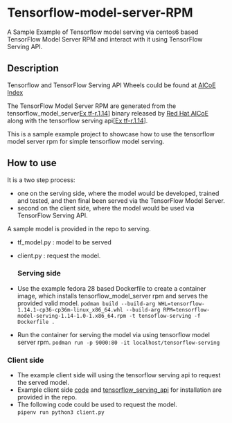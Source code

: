 # Tensorflow-model-server-RPM

A Sample Example of Tensorflow model serving via centos6 based TensorFlow Model Server RPM and interact with it using TensorFlow Serving API.

## Description

Tensorflow and TensorFlow Serving API Wheels could be found at [AICoE Index](https://tensorflow.pypi.thoth-station.ninja)

The TensorFlow Model Server RPM are generated from the tensorflow_model_server[Ex tf-r.1.14](https://github.com/AICoE/tensorflow-wheels/releases/tag/tensorflow_serving_api-r1.14-cpu-2019-08-08_154435)] binary released by [Red Hat AICoE](https://github.com/AICoE/tensorflow-wheels) along with the tensorflow serving api[[Ex tf-r.1.14](https://github.com/AICoE/tensorflow-wheels/releases/tag/tensorflow_serving_api-r1.14-cpu-2019-08-08_154435)].

This is a sample example project to showcase how to use the tensorflow model server rpm for simple tensorflow model serving.

## How to use

It is a two step process:

- one on the serving side, where the model would be developed, trained and tested, and then final been served via the TensorFlow Model Server.
- second on the client side, where the model would be used via TensorFlow Serving API.

A sample model is provided in the repo to serving.

- tf_model.py : model to be served
- client.py : request the model.

  ### Serving side

- Use the example fedora 28 based Dockerfile to create a container image, which installs tensorflow_model_server rpm and serves the provided valid model. `podman build --build-arg WHL=tensorflow-1.14.1-cp36-cp36m-linux_x86_64.whl --build-arg RPM=tensorflow-model-serving-1.14-1.0-1.x86_64.rpm -t tensoflow-serving -f Dockerfile .`

- Run the container for serving the model via using tensorflow model server rpm. `podman run -p 9000:80 -it localhost/tensorflow-serving`

### Client side

- The example client side will using the tensorflow serving api to request the served model.
- Example client side [code](client.py) and [tensorflow_serving_api](tensorflow_serving_api-1.14.0-py2.py3-none-any.whl) for installation are provided in the repo.
- The following code could be used to request the model.<br>
  `pipenv run python3 client.py`
